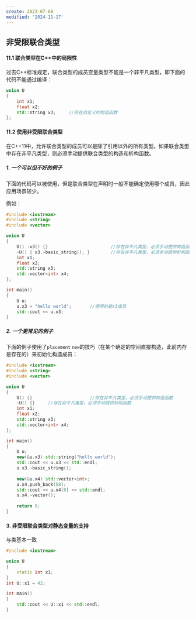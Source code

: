 ```yaml
---
create: 2023-07-08
modified: '2024-11-17'
---
```


## 非受限联合类型

#### 11.1 联合类型在C++中的局限性

​	过去C++标准规定，联合类型的成员变量类型不能是一个非平凡类型，即下面的代码不能通过编译：

```C++
union U
{
    int x1;
    float x2;
    std::string x3;		//存在自定义的构造函数
};
```

#### 11.2 使用非受限联合类型

​	在C++11中，允许联合类型的成员可以是除了引用以外的所有类型。如果联合类型中存在非平凡类型，则必须手动提供联合类型的构造和析构函数。

##### 1. 一个可以但不好的例子

下面的代码可以被使用，但是联合类型在声明时一般不能确定使用哪个成员，因此应用场景较少。

例如：

```C++
#include <iostream>
#include <string>
#include <vector>

union U
{
	U() :x3() {}						//存在非平凡类型，必须手动提供构造函数
    ~U() { x3.~basic_string(); }		//存在非平凡类型，必须手动提供析构函数
    int x1;
    float x2;
    std::string x3;
    std::vector<int> x4;
};

int main()
{
    U u;
    u.x3 = "hello world";		//使用的是x3成员
    std::cout << u.x3;
}
```

##### 2. 一个更常见的例子

下面的例子使用了`placement` `new`的技巧（在某个确定的空间直接构造，此前内存是存在的）来初始化构造成员：

```C++
#include <iostream>
#include <string>
#include <vector>

union U
{
	U() {}						//存在非平凡类型，必须手动提供构造函数
    ~U() {}		//存在非平凡类型，必须手动提供析构函数
    int x1;
    float x2;
    std::string x3;
    std::vector<int> x4;
};

int main()
{
    U u;
    new(&u.x3) std::string("hello world");
    std::cout << u.x3 << std::endl;
	u.x3.~basic_string();
    
    new(&u.x4) std::vector<int>;
    u.x4.push_back(58);
    std::cout << u.x4[0] << std::endl;
    u.x4.~vector();
    
    return 0;
}
```

#### 3. 非受限联合类型对静态变量的支持

与类基本一致

```C++
#include <iostream>

union U
{
    static int x1;
}
int U::x1 = 42;

int main()
{
    std::cout << U::x1 << std::endl;
}
```